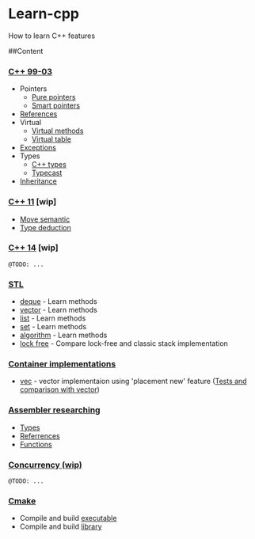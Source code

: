 # Learn-cpp

How to learn C++ features

##Content

### [C++ 99-03](https://github.com/learn-langs/cpp/blob/master/cpp99-03)
  - Pointers
    - [Pure pointers](https://github.com/learn-langs/cpp/blob/master/cpp99-03/pointers.cpp)
    - [Smart pointers](https://github.com/learn-langs/cpp/blob/master/cpp99-03/smart.h)
  - [References](https://github.com/learn-langs/cpp/blob/master/cpp99-03/references.cpp)
  - Virtual
    - [Virtual methods](https://github.com/learn-langs/cpp/blob/master/cpp99-03/virtual.cpp)
    - [Virtual table](https://github.com/learn-langs/cpp/blob/master/cpp99-03/vtable.cpp)
  - [Exceptions](https://github.com/learn-langs/cpp/blob/master/cpp99-03/exceptions.cpp)
  - Types
    - [C++ types](https://github.com/learn-langs/cpp/blob/master/cpp99-03/types.cpp)
    - [Typecast](https://github.com/learn-langs/cpp/blob/master/cpp99-03/typecast.cpp)
  - [Inheritance](https://github.com/learn-langs/cpp/blob/master/cpp99-03/inheritance.cpp)

### [C++ 11](https://github.com/learn-langs/cpp/tree/master/cpp11) [wip]
  - [Move semantic](https://github.com/learn-langs/cpp/tree/master/cpp11/move.cpp)
  - [Type deduction](https://github.com/learn-langs/cpp/tree/master/cpp11/type_deduction.cpp)

### [C++ 14](https://github.com/learn-langs/cpp/tree/master/cpp14) [wip]
```
@TODO: ...
```

### [STL](https://github.com/learn-langs/cpp/tree/master/stl)
  - [deque](https://github.com/learn-langs/cpp/blob/master/stl/deque.cpp) - Learn <deque> methods
  - [vector](https://github.com/learn-langs/cpp/blob/master/stl/vector.cpp) - Learn <vector> methods
  - [list](https://github.com/learn-langs/cpp/blob/master/stl/list.cpp) - Learn <list> methods
  - [set](https://github.com/learn-langs/cpp/blob/master/stl/set.cpp) - Learn <set> methods
  - [algorithm](https://github.com/learn-langs/cpp/blob/master/stl/algorithm.cpp) - Learn <algorithm> methods
  - [lock free](https://github.com/learn-langs/cpp/blob/master/stl/lock_free.cpp) - Compare lock-free and classic stack implementation


### [Container implementations](https://github.com/learn-langs/cpp/tree/master/stl/implementation)
  - [vec](https://github.com/learn-langs/cpp/blob/master/stl/implementation/src/vec.h) - vector implementaion using 'placement new' feature ([Tests and comparison with vector](https://github.com/learn-langs/cpp/blob/master/stl/implementation/tests.cpp))

### [Assembler researching](https://github.com/learn-langs/cpp/tree/master/asm)
  - [Types](https://github.com/learn-langs/cpp/blob/master/asm/asm_types.cpp)
  - [Referrences](https://github.com/learn-langs/cpp/blob/master/asm/asm_referrences.cpp)
  - [Functions](https://github.com/learn-langs/cpp/blob/master/asm/asm_func.cpp)

### [Concurrency (wip)](https://github.com/learn-langs/cpp/tree/master/concurrency)
```
@TODO: ...
```

### [Cmake](https://github.com/learn-langs/cpp/tree/master/cmake)
  - Compile and build [executable](https://github.com/learn-langs/cpp/blob/master/cmake/executable)
  - Compile and build [library](https://github.com/learn-langs/cpp/blob/master/cmake/executable)
